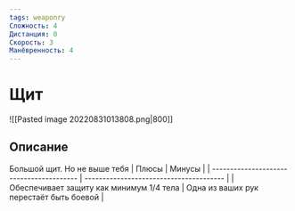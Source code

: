 ```yaml
---
tags: weaponry
Сложность: 4
Дистанция: 0
Скорость: 3
Манёвренность: 4
---
```


# Щит

![[Pasted image 20220831013808.png|800]]

## Описание
Большой щит. Но не выше тебя 
| Плюсы                                    | Минусы                                  |
| ---------------------------------------- | --------------------------------------- |
| Обеспечивает защиту как минимум 1/4 тела | Одна из ваших рук перестаёт быть боевой | 
